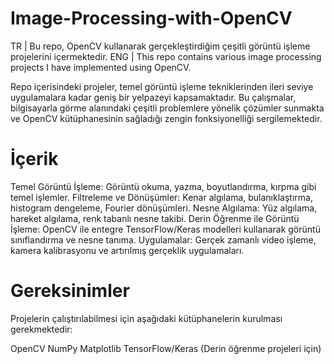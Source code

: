 # Image-Processing-with-OpenCV
TR | Bu repo, OpenCV kullanarak gerçekleştirdiğim çeşitli görüntü işleme projelerini içermektedir. ENG | This repo contains various image processing projects I have implemented using OpenCV.

Repo içerisindeki projeler, temel görüntü işleme tekniklerinden ileri seviye uygulamalara kadar geniş bir yelpazeyi kapsamaktadır. Bu çalışmalar, bilgisayarla görme alanındaki çeşitli problemlere yönelik çözümler sunmakta ve OpenCV kütüphanesinin sağladığı zengin fonksiyonelliği sergilemektedir.

# İçerik
Temel Görüntü İşleme: Görüntü okuma, yazma, boyutlandırma, kırpma gibi temel işlemler.
Filtreleme ve Dönüşümler: Kenar algılama, bulanıklaştırma, histogram dengeleme, Fourier dönüşümleri.
Nesne Algılama: Yüz algılama, hareket algılama, renk tabanlı nesne takibi.
Derin Öğrenme ile Görüntü İşleme: OpenCV ile entegre TensorFlow/Keras modelleri kullanarak görüntü sınıflandırma ve nesne tanıma.
Uygulamalar: Gerçek zamanlı video işleme, kamera kalibrasyonu ve artırılmış gerçeklik uygulamaları.

# Gereksinimler
Projelerin çalıştırılabilmesi için aşağıdaki kütüphanelerin kurulması gerekmektedir:

OpenCV
NumPy
Matplotlib
TensorFlow/Keras (Derin öğrenme projeleri için)
